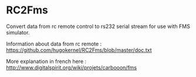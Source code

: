 RC2Fms
======

Convert data from rc remote control to rs232 serial stream for use with FMS simulator.

Information about data from rc remote : https://github.com/hugokernel/RC2Fms/blob/master/doc.txt

More explanation in french here : http://www.digitalspirit.org/wiki/projets/carbooon/fms

